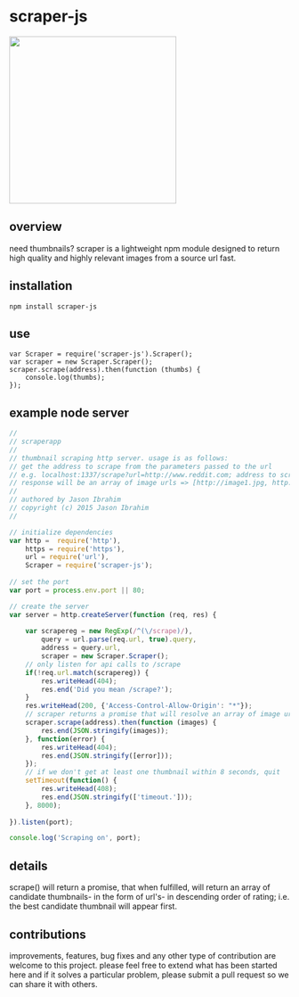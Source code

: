 # scraper-js

<img src="https://raw.githubusercontent.com/jasonaibrahim/scraper/master/raw/510.jpg" width="300">

overview
-----------
need thumbnails? scraper is a lightweight npm module designed to return high quality and highly relevant images from a source url fast. 

installation
------------  
	npm install scraper-js

use
------------
	var Scraper = require('scraper-js').Scraper();
	var scraper = new Scraper.Scraper();
	scraper.scrape(address).then(function (thumbs) {
		console.log(thumbs);
	});

example node server
------------
```javascript
//
// scraperapp
// 
// thumbnail scraping http server. usage is as follows:
// get the address to scrape from the parameters passed to the url
// e.g. localhost:1337/scrape?url=http://www.reddit.com; address to scrape => http://www.reddit.com
// response will be an array of image urls => [http://image1.jpg, http://image2.jpg, ...]
//
// authored by Jason Ibrahim
// copyright (c) 2015 Jason Ibrahim
// 

// initialize dependencies
var http =	require('http'),
    https =	require('https'),
    url = require('url'),
    Scraper = require('scraper-js');
    
// set the port
var port = process.env.port || 80;

// create the server
var server = http.createServer(function (req, res) {
    
	var scrapereg = new RegExp(/^(\/scrape)/),
        query = url.parse(req.url, true).query,
        address = query.url,
        scraper = new Scraper.Scraper();
	// only listen for api calls to /scrape
	if(!req.url.match(scrapereg)) {
		res.writeHead(404);
		res.end('Did you mean /scrape?');
	}
	res.writeHead(200, {'Access-Control-Allow-Origin': "*"});
    // scraper returns a promise that will resolve an array of image urls
	scraper.scrape(address).then(function (images) {
		res.end(JSON.stringify(images));
	}, function(error) {
		res.writeHead(404);
		res.end(JSON.stringify([error]));
	});
	// if we don't get at least one thumbnail within 8 seconds, quit
	setTimeout(function() {
        res.writeHead(408);
		res.end(JSON.stringify(['timeout.']));
	}, 8000);
    
}).listen(port);

console.log('Scraping on', port);
```

details
------------
scrape() will return a promise, that when fulfilled, will return an array of candidate thumbnails- in the form of url's- in descending order of rating; i.e. the best candidate thumbnail will appear first. 

contributions
------------
improvements, features, bug fixes and any other type of contribution are welcome to this project. please feel free to extend what has been started here and if it solves a particular problem, please submit a pull request so we can share it with others.
